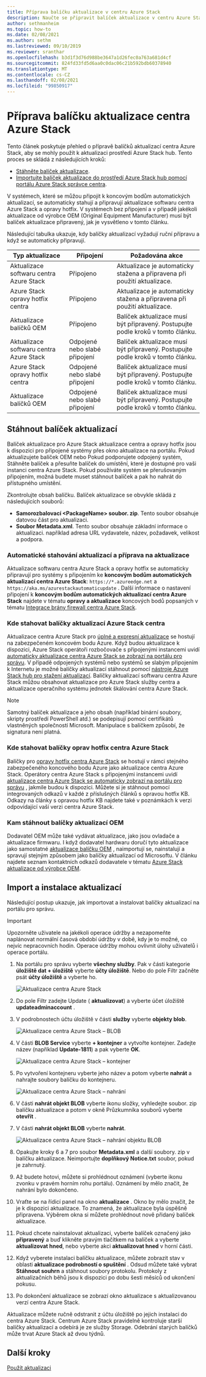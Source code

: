 ```yaml
---
title: Příprava balíčku aktualizace v centru Azure Stack
description: Naučte se připravit balíček aktualizace v centru Azure Stack.
author: sethmanheim
ms.topic: how-to
ms.date: 02/08/2021
ms.author: sethm
ms.lastreviewed: 09/10/2019
ms.reviewer: sranthar
ms.openlocfilehash: b3d1f3d76d988be3647a1d26fec0a763a681d4cf
ms.sourcegitcommit: 824fd33fd5d6aa0c0dac06c21b592bdb60378940
ms.translationtype: MT
ms.contentlocale: cs-CZ
ms.lasthandoff: 02/08/2021
ms.locfileid: "99850917"
---
```

# <a name="prepare-an-azure-stack-hub-update-package"></a>Příprava balíčku aktualizace centra Azure Stack

Tento článek poskytuje přehled o přípravě balíčků aktualizací centra Azure Stack, aby se mohly použít k aktualizaci prostředí Azure Stack hub. Tento proces se skládá z následujících kroků:

- [Stáhněte balíček aktualizace](#download-the-update-package).
- [Importujte balíček aktualizace do prostředí Azure Stack hub pomocí portálu Azure Stack správce centra](#import-and-install-updates).

V systémech, které se můžou připojit k koncovým bodům automatických aktualizací, se automaticky stahují a připravují aktualizace softwaru centra Azure Stack a opravy hotfix. V systémech bez připojení a v případě jakékoli aktualizace od výrobce OEM (Original Equipment Manufacturer) musí být balíček aktualizace připravený, jak je vysvětleno v tomto článku.  

Následující tabulka ukazuje, kdy balíčky aktualizací vyžadují ruční přípravu a když se automaticky připravují.

| Typ aktualizace | Připojení | Požadována akce |
| --- | --- | --- |
| Aktualizace softwaru centra Azure Stack | Připojeno | Aktualizace je automaticky stažena a připravena při použití aktualizace. |
| Azure Stack opravy hotfix centra | Připojeno | Aktualizace je automaticky stažena a připravena při použití aktualizace. |
| Aktualizace balíčků OEM | Připojeno | Balíček aktualizace musí být připravený. Postupujte podle kroků v tomto článku. |
| Aktualizace softwaru centra Azure Stack | Odpojené nebo slabé připojení | Balíček aktualizace musí být připravený. Postupujte podle kroků v tomto článku. |
| Azure Stack opravy hotfix centra | Odpojené nebo slabé připojení | Balíček aktualizace musí být připravený. Postupujte podle kroků v tomto článku. |
| Aktualizace balíčků OEM | Odpojené nebo slabé připojení | Balíček aktualizace musí být připravený. Postupujte podle kroků v tomto článku. |

## <a name="download-the-update-package"></a>Stáhnout balíček aktualizací

Balíček aktualizace pro Azure Stack aktualizace centra a opravy hotfix jsou k dispozici pro připojené systémy přes okno aktualizace na portálu. Pokud aktualizujete balíček OEM nebo Pokud podporujete odpojený systém, Stáhněte balíček a přesuňte balíček do umístění, které je dostupné pro vaši instanci centra Azure Stack. Pokud používáte systém se přerušovaným připojením, možná budete muset stáhnout balíček a pak ho nahrát do přístupného umístění.

Zkontrolujte obsah balíčku. Balíček aktualizace se obvykle skládá z následujících souborů:

- **Samorozbalovací \<PackageName> soubor. zip**. Tento soubor obsahuje datovou část pro aktualizaci.
- **Soubor Metadata.xml**. Tento soubor obsahuje základní informace o aktualizaci. například adresa URL vydavatele, název, požadavek, velikost a podpora.

### <a name="automatic-download-and-preparation-for-update-packages"></a>Automatické stahování aktualizací a příprava na aktualizace

Aktualizace softwaru centra Azure Stack a opravy hotfix se automaticky připravují pro systémy s připojením ke **koncovým bodům automatických aktualizací centra Azure Stack**: `https://*.azureedge.net` a `https://aka.ms/azurestackautomaticupdate` . Další informace o nastavení připojení k **koncovým bodům automatických aktualizací centra Azure Stack** najdete v tématu **opravy a aktualizace** koncových bodů popsaných v tématu [Integrace brány firewall centra Azure Stack](./azure-stack-integrate-endpoints.md#ports-and-urls-outbound).

### <a name="where-to-download-azure-stack-hub-update-packages"></a>Kde stahovat balíčky aktualizací Azure Stack centra

Aktualizace centra Azure Stack pro [úplné a expresní aktualizace](./azure-stack-updates.md#update-package-types) se hostují na zabezpečeném koncovém bodu Azure. Když budou aktualizace k dispozici, Azure Stack operátoři rozbočovače s připojenými instancemi uvidí [automaticky aktualizace centra Azure Stack se zobrazí na portálu pro správu](#automatic-download-and-preparation-for-update-packages). V případě odpojených systémů nebo systémů se slabým připojením k Internetu je možné balíčky aktualizací stáhnout pomocí [nástroje Azure Stack hub pro stažení aktualizací](https://aka.ms/azurestackupdatedownload). Balíčky aktualizací softwaru centra Azure Stack můžou obsahovat aktualizace pro Azure Stack služby centra a aktualizace operačního systému jednotek škálování centra Azure Stack.

>[!NOTE]
>Samotný balíček aktualizace a jeho obsah (například binární soubory, skripty prostředí PowerShell atd.) se podepisují pomocí certifikátů vlastněných společností Microsoft. Manipulace s balíčkem způsobí, že signatura není platná.

### <a name="where-to-download-azure-stack-hub-hotfix-packages"></a>Kde stahovat balíčky oprav hotfix centra Azure Stack

Balíčky pro [opravy hotfix centra Azure Stack](./azure-stack-updates.md#update-package-types) se hostují v rámci stejného zabezpečeného koncového bodu Azure jako aktualizace centra Azure Stack. Operátory centra Azure Stack s připojenými instancemi uvidí [aktualizace centra Azure Stack se automaticky zobrazí na portálu pro správu](#automatic-download-and-preparation-for-update-packages) , jakmile budou k dispozici. Můžete si je stáhnout pomocí integrovaných odkazů v každé z příslušných článků s opravou hotfix KB. Odkazy na články s opravou hotfix KB najdete také v poznámkách k verzi odpovídající vaší verzi centra Azure Stack.

### <a name="where-to-download-oem-update-packages"></a>Kam stáhnout balíčky aktualizací OEM

Dodavatel OEM může také vydávat aktualizace, jako jsou ovladače a aktualizace firmwaru. I když dodavatel hardwaru doručí tyto aktualizace jako samostatné [aktualizace balíčku OEM](./azure-stack-updates.md#update-package-types) , naimportují se, nainstalují a spravují stejným způsobem jako balíčky aktualizací od Microsoftu. V článku najdete seznam kontaktních odkazů dodavatele v tématu [Azure Stack aktualizace od výrobce OEM](./azure-stack-update-oem.md#oem-contact-information).

## <a name="import-and-install-updates"></a>Import a instalace aktualizací

Následující postup ukazuje, jak importovat a instalovat balíčky aktualizací na portálu pro správu.

> [!IMPORTANT]  
> Upozorněte uživatele na jakékoli operace údržby a nezapomeňte naplánovat normální časová období údržby v době, kdy je to možné, co nejvíc nepracovních hodin. Operace údržby mohou ovlivnit úlohy uživatelů i operace portálu.

1. Na portálu pro správu vyberte **všechny služby**. Pak v části kategorie **úložiště dat + úložiště** vyberte **účty úložiště**. Nebo do pole Filtr začněte psát **účty úložiště** a vyberte ho.

    ![Aktualizace centra Azure Stack](./media/azure-stack-update-prepare-package/image1.png)

2. Do pole Filtr zadejte Update ( **aktualizovat**) a vyberte účet úložiště **updateadminaccount** .

3. V podrobnostech účtu úložiště v části **služby** vyberte **objekty blob**.

    ![Aktualizace centra Azure Stack – BLOB](./media/azure-stack-update-prepare-package/image2.png)

4. V části **BLOB Service** vyberte **+ kontejner** a vytvořte kontejner. Zadejte název (například **Update-1811**) a pak vyberte **OK**.

    ![Aktualizace centra Azure Stack – kontejner](./media/azure-stack-update-prepare-package/image3.png)

5. Po vytvoření kontejneru vyberte jeho název a potom vyberte **nahrát** a nahrajte soubory balíčku do kontejneru.

    ![Aktualizace centra Azure Stack – nahrání](./media/azure-stack-update-prepare-package/image4.png)

6. V části **nahrát objekt BLOB** vyberte ikonu složky, vyhledejte soubor. zip balíčku aktualizace a potom v okně Průzkumníka souborů vyberte **otevřít** .

7. V části **nahrát objekt BLOB** vyberte **nahrát**.

    ![Aktualizace centra Azure Stack – nahrání objektu BLOB](./media/azure-stack-update-prepare-package/image5.png)

8. Opakujte kroky 6 a 7 pro soubor **Metadata.xml** a další soubory. zip v balíčku aktualizace. Neimportujte **doplňkový Notice.txt** soubor, pokud je zahrnutý.

9. Až budete hotovi, můžete si prohlédnout oznámení (vyberte ikonu zvonku v pravém horním rohu portálu). Oznámení by mělo značit, že nahrání bylo dokončeno.

10. Vraťte se na řídicí panel na okno **aktualizace** . Okno by mělo značit, že je k dispozici aktualizace. To znamená, že aktualizace byla úspěšně připravena. Výběrem okna si můžete prohlédnout nově přidaný balíček aktualizace.

11. Pokud chcete nainstalovat aktualizaci, vyberte balíček označený jako **připravený** a buď klikněte pravým tlačítkem na balíček a vyberte **aktualizovat hned**, nebo vyberte akci **aktualizovat hned** v horní části.

12. Když vyberete instalaci balíčku aktualizace, můžete zobrazit stav v oblasti **aktualizace podrobností o spuštění** . Odsud můžete také vybrat **Stáhnout souhrn** a stáhnout soubory protokolu. Protokoly z aktualizačních běhů jsou k dispozici po dobu šesti měsíců od ukončení pokusu.

13. Po dokončení aktualizace se zobrazí okno aktualizace s aktualizovanou verzí centra Azure Stack.

Aktualizace můžete ručně odstranit z účtu úložiště po jejich instalaci do centra Azure Stack. Centrum Azure Stack pravidelně kontroluje starší balíčky aktualizací a odebírá je ze služby Storage. Odebrání starých balíčků může trvat Azure Stack až dvou týdnů.

## <a name="next-steps"></a>Další kroky

[Použít aktualizaci](azure-stack-apply-updates.md)

